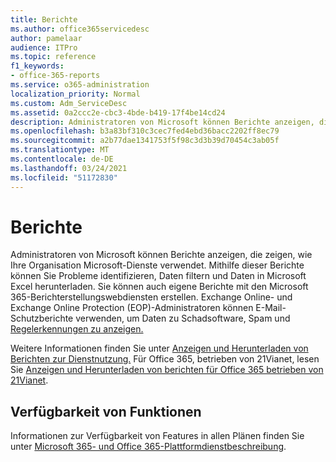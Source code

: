 ```yaml
---
title: Berichte
ms.author: office365servicedesc
author: pamelaar
audience: ITPro
ms.topic: reference
f1_keywords:
- office-365-reports
ms.service: o365-administration
localization_priority: Normal
ms.custom: Adm_ServiceDesc
ms.assetid: 0a2ccc2e-cbc3-4bde-b419-17f4be14cd24
description: Administratoren von Microsoft können Berichte anzeigen, die zeigen, wie Ihre Organisation Microsoft-Dienste verwendet. Mithilfe dieser Berichte können Sie Probleme identifizieren, Daten filtern und Daten in Microsoft Excel herunterladen. Sie können auch eigene Berichte mit den Microsoft 365-Berichterstellungswebdiensten erstellen. Exchange Online- und Exchange Online Protection (EOP)-Administratoren können E-Mail-Schutzberichte verwenden, um Daten zu Schadsoftware, Spam und Regelerkennungen zu anzeigen.
ms.openlocfilehash: b3a83bf310c3cec7fed4ebd36bacc2202ff8ec79
ms.sourcegitcommit: a2b77dae1341753f5f98c3d3b39d70454c3ab05f
ms.translationtype: MT
ms.contentlocale: de-DE
ms.lasthandoff: 03/24/2021
ms.locfileid: "51172830"
---
```

# <a name="reports"></a>Berichte

Administratoren von Microsoft können Berichte anzeigen, die zeigen, wie Ihre Organisation Microsoft-Dienste verwendet. Mithilfe dieser Berichte können Sie Probleme identifizieren, Daten filtern und Daten in Microsoft Excel herunterladen. Sie können auch eigene Berichte mit den Microsoft 365-Berichterstellungswebdiensten erstellen. Exchange Online- und Exchange Online Protection (EOP)-Administratoren können E-Mail-Schutzberichte verwenden, um Daten zu Schadsoftware, Spam und [Regelerkennungen zu anzeigen.](/exchange/monitoring/use-mail-protection-reports)
  
Weitere Informationen finden Sie unter [Anzeigen und Herunterladen von Berichten zur Dienstnutzung.](/microsoft-365/admin/activity-reports/activity-reports) Für Office 365, betrieben von 21Vianet, lesen Sie [Anzeigen und Herunterladen von berichten für Office 365 betrieben von 21Vianet](/microsoft-365/admin/activity-reports/activity-reports).
  
## <a name="feature-availability"></a>Verfügbarkeit von Funktionen

Informationen zur Verfügbarkeit von Features in allen Plänen finden Sie unter [Microsoft 365- und Office 365-Plattformdienstbeschreibung](office-365-platform-service-description.md).
